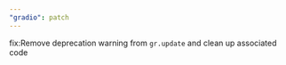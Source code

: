 ```yaml
---
"gradio": patch
---
```


fix:Remove deprecation warning from `gr.update` and clean up associated code
